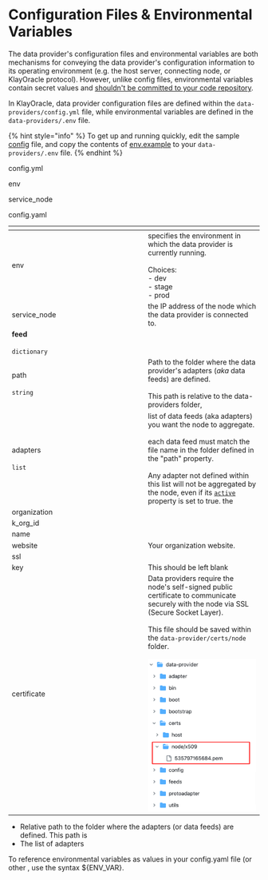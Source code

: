 # Configuration Files & Environmental Variables

The data provider's configuration files and environmental variables are both mechanisms for conveying the data provider's configuration information to its operating environment (e.g. the host server, connecting node, or KlayOracle protocol). However, unlike config files, environmental variables contain secret values and [shouldn't be committed to your code repository](https://dev.to/somedood/please-dont-commit-env-3o9h).&#x20;

In KlayOracle, data provider configuration files are defined within the `data-providers/config.yml` file, while environmental variables are defined in the `data-providers/.env` file.

{% hint style="info" %}
To get up and running quickly, edit the sample [config](https://github.com/KlayOracle/klayoracle-monorepo/blob/development/data-provider/config.yaml) file, and copy the contents of [env.example](https://github.com/KlayOracle/klayoracle-monorepo/blob/development/data-provider/.env.example) to your `data-providers/.env` file.
{% endhint %}

config.yml

env

service\_node



config.yaml

<table data-full-width="false"><thead><tr><th width="259"></th><th></th></tr></thead><tbody><tr><td>env</td><td>specifies the environment in which the data provider is currently running.<br><br>Choices:<br>- dev<br>- stage<br>- prod</td></tr><tr><td>service_node</td><td>the IP address of the node which the data provider is connected to.</td></tr><tr><td><strong>feed</strong><br><br><code>dictionary</code></td><td></td></tr><tr><td>    path<br><br>    <code>string</code></td><td>Path to the folder where the data provider's adapters (<em>aka</em> data feeds) are defined.<br><br>This path is relative to the data-providers folder, </td></tr><tr><td>adapters<br><br><code>list</code></td><td>list of data feeds (aka adapters) you want the node to aggregate. <br><br>each data feed must match the file name in the folder defined in the "path" property. <br><br>Any adapter not defined within this list will not be aggregated by the node, even if its <a href="../configuring-data-feeds.md"><code>active</code></a> property is set to true. the </td></tr><tr><td>organization</td><td></td></tr><tr><td>k_org_id</td><td></td></tr><tr><td>name</td><td></td></tr><tr><td>website</td><td>Your organization website.</td></tr><tr><td>ssl</td><td></td></tr><tr><td>key</td><td>This should be left blank</td></tr><tr><td>certificate</td><td>Data providers require the node's self-signed public certificate to communicate securely with the node via SSL (Secure Socket Layer).<br><br>This file should be saved within the <code>data-provider/certs/node</code> folder.<br><br><img src="../../.gitbook/assets/image (2) (1).png" alt=""></td></tr></tbody></table>

* Relative path to the folder where the adapters (or data feeds) are defined. This path is&#x20;
* The list of adapters

To reference environmental variables as values in your config.yaml file (or other , use the syntax ${ENV\_VAR}.

